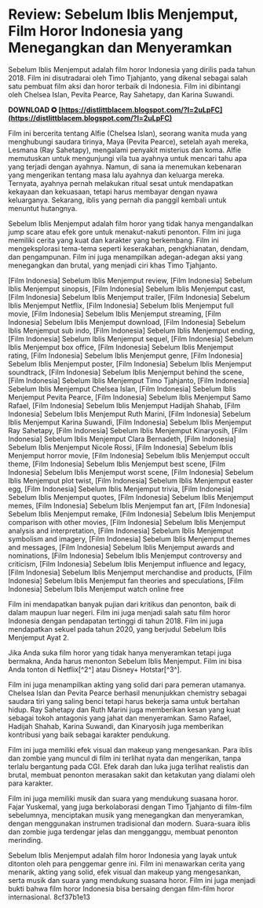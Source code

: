 
 
# Review: Sebelum Iblis Menjemput, Film Horor Indonesia yang Menegangkan dan Menyeramkan
 
Sebelum Iblis Menjemput adalah film horor Indonesia yang dirilis pada tahun 2018. Film ini disutradarai oleh Timo Tjahjanto, yang dikenal sebagai salah satu pembuat film aksi dan horor terbaik di Indonesia. Film ini dibintangi oleh Chelsea Islan, Pevita Pearce, Ray Sahetapy, dan Karina Suwandi.
 
**DOWNLOAD ✪ [https://distlittblacem.blogspot.com/?l=2uLpFC](https://distlittblacem.blogspot.com/?l=2uLpFC)**


 
Film ini bercerita tentang Alfie (Chelsea Islan), seorang wanita muda yang menghubungi saudara tirinya, Maya (Pevita Pearce), setelah ayah mereka, Lesmana (Ray Sahetapy), mengalami penyakit misterius dan koma. Alfie memutuskan untuk mengunjungi vila tua ayahnya untuk mencari tahu apa yang terjadi dengan ayahnya. Namun, di sana ia menemukan kebenaran yang mengerikan tentang masa lalu ayahnya dan keluarga mereka. Ternyata, ayahnya pernah melakukan ritual sesat untuk mendapatkan kekayaan dan kekuasaan, tetapi harus membayar dengan nyawa keluarganya. Sekarang, iblis yang pernah dia panggil kembali untuk menuntut hutangnya.
 
Sebelum Iblis Menjemput adalah film horor yang tidak hanya mengandalkan jump scare atau efek gore untuk menakut-nakuti penonton. Film ini juga memiliki cerita yang kuat dan karakter yang berkembang. Film ini mengeksplorasi tema-tema seperti keserakahan, pengkhianatan, dendam, dan pengampunan. Film ini juga menampilkan adegan-adegan aksi yang menegangkan dan brutal, yang menjadi ciri khas Timo Tjahjanto.
 
[Film Indonesia] Sebelum Iblis Menjemput review,  [Film Indonesia] Sebelum Iblis Menjemput sinopsis,  [Film Indonesia] Sebelum Iblis Menjemput cast,  [Film Indonesia] Sebelum Iblis Menjemput trailer,  [Film Indonesia] Sebelum Iblis Menjemput Netflix,  [Film Indonesia] Sebelum Iblis Menjemput full movie,  [Film Indonesia] Sebelum Iblis Menjemput streaming,  [Film Indonesia] Sebelum Iblis Menjemput download,  [Film Indonesia] Sebelum Iblis Menjemput sub indo,  [Film Indonesia] Sebelum Iblis Menjemput ending,  [Film Indonesia] Sebelum Iblis Menjemput sequel,  [Film Indonesia] Sebelum Iblis Menjemput box office,  [Film Indonesia] Sebelum Iblis Menjemput rating,  [Film Indonesia] Sebelum Iblis Menjemput genre,  [Film Indonesia] Sebelum Iblis Menjemput poster,  [Film Indonesia] Sebelum Iblis Menjemput soundtrack,  [Film Indonesia] Sebelum Iblis Menjemput behind the scene,  [Film Indonesia] Sebelum Iblis Menjemput Timo Tjahjanto,  [Film Indonesia] Sebelum Iblis Menjemput Chelsea Islan,  [Film Indonesia] Sebelum Iblis Menjemput Pevita Pearce,  [Film Indonesia] Sebelum Iblis Menjemput Samo Rafael,  [Film Indonesia] Sebelum Iblis Menjemput Hadijah Shahab,  [Film Indonesia] Sebelum Iblis Menjemput Ruth Marini,  [Film Indonesia] Sebelum Iblis Menjemput Karina Suwandi,  [Film Indonesia] Sebelum Iblis Menjemput Ray Sahetapy,  [Film Indonesia] Sebelum Iblis Menjemput Kinaryosih,  [Film Indonesia] Sebelum Iblis Menjemput Clara Bernadeth,  [Film Indonesia] Sebelum Iblis Menjemput Nicole Rossi,  [Film Indonesia] Sebelum Iblis Menjemput horror movie,  [Film Indonesia] Sebelum Iblis Menjemput occult theme,  [Film Indonesia] Sebelum Iblis Menjemput best scene,  [Film Indonesia] Sebelum Iblis Menjemput worst scene,  [Film Indonesia] Sebelum Iblis Menjemput plot twist,  [Film Indonesia] Sebelum Iblis Menjemput easter egg,  [Film Indonesia] Sebelum Iblis Menjemput trivia,  [Film Indonesia] Sebelum Iblis Menjemput quotes,  [Film Indonesia] Sebelum Iblis Menjemput memes,  [Film Indonesia] Sebelum Iblis Menjemput fan art,  [Film Indonesia] Sebelum Iblis Menjemput remake,  [Film Indonesia] Sebelum Iblis Menjemput comparison with other movies,  [Film Indonesia] Sebelum Iblis Menjemput analysis and interpretation,  [Film Indonesia] Sebelum Iblis Menjemput symbolism and imagery,  [Film Indonesia] Sebelum Iblis Menjemput themes and messages,  [Film Indonesia] Sebelum Iblis Menjemput awards and nominations,  [Film Indonesia] Sebelum Iblis Menjemput controversy and criticism,  [Film Indonesia] Sebelum Iblis Menjemput influence and legacy,  [Film Indonesia] Sebelum Iblis Menjemput merchandise and products,  [Film Indonesia] Sebelum Iblis Menjemput fan theories and speculations,  [Film Indonesia] Sebelum Iblis Menjemput watch online free
 
Film ini mendapatkan banyak pujian dari kritikus dan penonton, baik di dalam maupun luar negeri. Film ini juga menjadi salah satu film horor Indonesia dengan pendapatan tertinggi di tahun 2018. Film ini juga mendapatkan sekuel pada tahun 2020, yang berjudul Sebelum Iblis Menjemput Ayat 2.
 
Jika Anda suka film horor yang tidak hanya menyeramkan tetapi juga bermakna, Anda harus menonton Sebelum Iblis Menjemput. Film ini bisa Anda tonton di Netflix[^2^] atau Disney+ Hotstar[^3^].
  
Film ini juga menampilkan akting yang solid dari para pemeran utamanya. Chelsea Islan dan Pevita Pearce berhasil menunjukkan chemistry sebagai saudara tiri yang saling benci tetapi harus bekerja sama untuk bertahan hidup. Ray Sahetapy dan Ruth Marini juga memberikan kesan yang kuat sebagai tokoh antagonis yang jahat dan menyeramkan. Samo Rafael, Hadijah Shahab, Karina Suwandi, dan Kinaryosih juga memberikan kontribusi yang baik sebagai karakter pendukung.
 
Film ini juga memiliki efek visual dan makeup yang mengesankan. Para iblis dan zombie yang muncul di film ini terlihat nyata dan mengerikan, tanpa terlalu bergantung pada CGI. Efek darah dan luka juga terlihat realistis dan brutal, membuat penonton merasakan sakit dan ketakutan yang dialami oleh para karakter.
 
Film ini juga memiliki musik dan suara yang mendukung suasana horor. Fajar Yuskemal, yang juga berkolaborasi dengan Timo Tjahjanto di film-film sebelumnya, menciptakan musik yang menegangkan dan menyeramkan, dengan menggunakan instrumen tradisional dan modern. Suara-suara iblis dan zombie juga terdengar jelas dan mengganggu, membuat penonton merinding.
 
Sebelum Iblis Menjemput adalah film horor Indonesia yang layak untuk ditonton oleh para penggemar genre ini. Film ini menawarkan cerita yang menarik, akting yang solid, efek visual dan makeup yang mengesankan, serta musik dan suara yang mendukung suasana horor. Film ini juga menjadi bukti bahwa film horor Indonesia bisa bersaing dengan film-film horor internasional.
 8cf37b1e13
 
